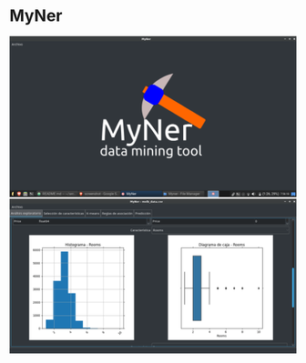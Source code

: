# MyNer

![Screenshot](captures/linux.png?raw=true "Linux")
![Screenshot](captures/exploratory_data_analysis.png?raw=true "EDA")
